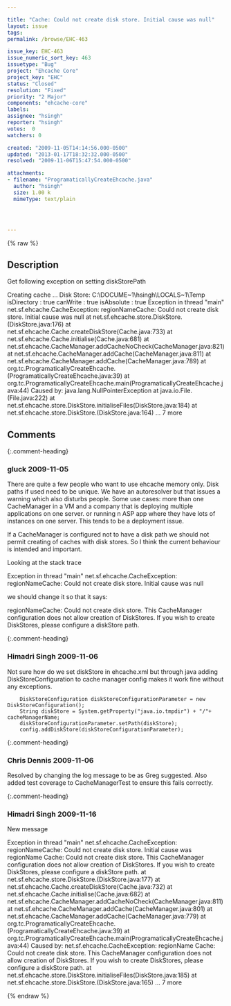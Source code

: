 ```yaml
---

title: "Cache: Could not create disk store. Initial cause was null"
layout: issue
tags: 
permalink: /browse/EHC-463

issue_key: EHC-463
issue_numeric_sort_key: 463
issuetype: "Bug"
project: "Ehcache Core"
project_key: "EHC"
status: "Closed"
resolution: "Fixed"
priority: "2 Major"
components: "ehcache-core"
labels: 
assignee: "hsingh"
reporter: "hsingh"
votes:  0
watchers: 0

created: "2009-11-05T14:14:56.000-0500"
updated: "2013-01-17T18:32:32.000-0500"
resolved: "2009-11-06T15:47:54.000-0500"

attachments:
- filename: "ProgramaticallyCreateEhcache.java"
  author: "hsingh"
  size: 1.00 k
  mimeType: text/plain




---
```


{% raw %}

## Description

<div markdown="1" class="description">

Get following exception on setting diskStorePath

Creating cache ...
Disk Store: C:\DOCUME~1\hsingh\LOCALS~1\Temp\
isDirectory		: true
canWrite		: true
isAbsolute		: true
Exception in thread "main" net.sf.ehcache.CacheException: regionNameCache: Could not create disk store. Initial cause was null
	at net.sf.ehcache.store.DiskStore.<init>(DiskStore.java:176)
	at net.sf.ehcache.Cache.createDiskStore(Cache.java:733)
	at net.sf.ehcache.Cache.initialise(Cache.java:681)
	at net.sf.ehcache.CacheManager.addCacheNoCheck(CacheManager.java:821)
	at net.sf.ehcache.CacheManager.addCache(CacheManager.java:811)
	at net.sf.ehcache.CacheManager.addCache(CacheManager.java:789)
	at org.tc.ProgramaticallyCreateEhcache.<init>(ProgramaticallyCreateEhcache.java:39)
	at org.tc.ProgramaticallyCreateEhcache.main(ProgramaticallyCreateEhcache.java:44)
Caused by: java.lang.NullPointerException
	at java.io.File.<init>(File.java:222)
	at net.sf.ehcache.store.DiskStore.initialiseFiles(DiskStore.java:184)
	at net.sf.ehcache.store.DiskStore.<init>(DiskStore.java:164)
	... 7 more


</div>

## Comments


{:.comment-heading}
### **gluck** <span class="date">2009-11-05</span>

<div markdown="1" class="comment">

There are quite  a few people who want to use ehcache memory only. Disk paths if used need to be unique. We have an autoresolver but that issues a warning which also disturbs people. Some use cases: more than one CacheManager in a VM and a company that is deploying multiple applications on one server. or running n ASP app where they have lots of instances on one server.
This tends to be a deployment issue.

If a CacheManager is configured not to have a disk path we should not permit creating of caches with disk stores. So I think the current behaviour is intended and important.

Looking at the stack trace

Exception in thread "main" net.sf.ehcache.CacheException: regionNameCache: Could not create disk store. Initial cause was null

we should change it so that it says:

regionNameCache: Could not create disk store. This CacheManager configuration does not allow creation of DiskStores. If you wish to create DiskStores, please configure a diskStore path.

</div>


{:.comment-heading}
### **Himadri Singh** <span class="date">2009-11-06</span>

<div markdown="1" class="comment">

Not sure how do we set diskStore in ehcache.xml but through java adding DiskStoreConfiguration to cache manager config makes it work fine without any exceptions.

        DiskStoreConfiguration diskStoreConfigurationParameter = new DiskStoreConfiguration();
        String diskStore = System.getProperty("java.io.tmpdir") + "/"+ cacheManagerName;
        diskStoreConfigurationParameter.setPath(diskStore);
        config.addDiskStore(diskStoreConfigurationParameter);


</div>


{:.comment-heading}
### **Chris Dennis** <span class="date">2009-11-06</span>

<div markdown="1" class="comment">

Resolved by changing the log message to be as Greg suggested.  Also added test coverage to CacheManagerTest to ensure this fails correctly.

</div>


{:.comment-heading}
### **Himadri Singh** <span class="date">2009-11-16</span>

<div markdown="1" class="comment">

New message

Exception in thread "main" net.sf.ehcache.CacheException: regionNameCache: Could not create disk store. Initial cause was regionName Cache: Could not create disk store. This CacheManager configuration does not allow creation of DiskStores. If you wish to create DiskStores, please configure a diskStore path.
	at net.sf.ehcache.store.DiskStore.<init>(DiskStore.java:177)
	at net.sf.ehcache.Cache.createDiskStore(Cache.java:732)
	at net.sf.ehcache.Cache.initialise(Cache.java:682)
	at net.sf.ehcache.CacheManager.addCacheNoCheck(CacheManager.java:811)
	at net.sf.ehcache.CacheManager.addCache(CacheManager.java:801)
	at net.sf.ehcache.CacheManager.addCache(CacheManager.java:779)
	at org.tc.ProgramaticallyCreateEhcache.<init>(ProgramaticallyCreateEhcache.java:39)
	at org.tc.ProgramaticallyCreateEhcache.main(ProgramaticallyCreateEhcache.java:44)
Caused by: net.sf.ehcache.CacheException: regionName Cache: Could not create disk store. This CacheManager configuration does not allow creation of DiskStores. If you wish to create DiskStores, please configure a diskStore path.
	at net.sf.ehcache.store.DiskStore.initialiseFiles(DiskStore.java:185)
	at net.sf.ehcache.store.DiskStore.<init>(DiskStore.java:165)
	... 7 more

</div>



{% endraw %}
